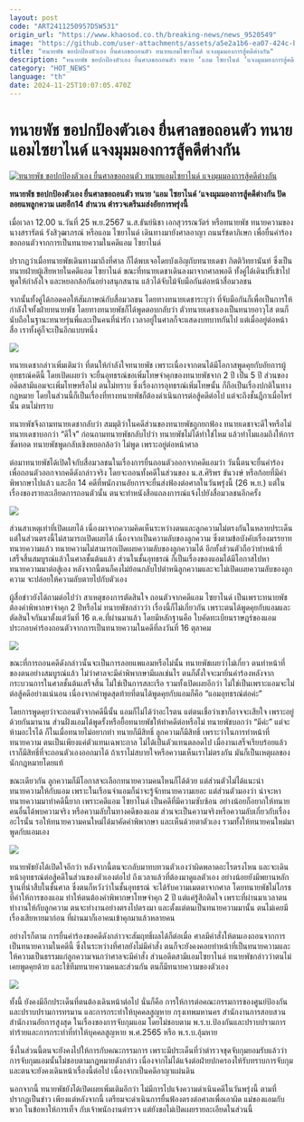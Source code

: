 ```yaml
---
layout: post
code: "ART2411250957D5W531"
origin_url: "https://www.khaosod.co.th/breaking-news/news_9520549"
image: "https://github.com/user-attachments/assets/a5e2a1b6-ea07-424c-b3a7-11f4cc034ee4"
title: "ทนายพัช ขอปกป้องตัวเอง ยื่นศาลขอถอนตัว ทนายแอมไซยาไนด์ แจงมุมมองการสู้คดีต่างกัน"
description: "ทนายพัช ขอปกป้องตัวเอง ยื่นศาลขอถอนตัว ทนาย ‘แอม ไซยาไนด์ ’แจงมุมมองการสู้คดีต่างกัน ปัดลอยแพลูกความ เผยอีก14 สำนวน ตำรวจเตรีนมส่งอัยการพรุ่งนี้ "
category: "HOT_NEWS"
language: "th"
date: 2024-11-25T10:07:05.470Z
---
```


# ทนายพัช ขอปกป้องตัวเอง ยื่นศาลขอถอนตัว ทนายแอมไซยาไนด์ แจงมุมมองการสู้คดีต่างกัน

[![ทนายพัช ขอปกป้องตัวเอง ยื่นศาลขอถอนตัว ทนายแอมไซยาไนด์ แจงมุมมองการสู้คดีต่างกัน](https://www.khaosod.co.th/wpapp/uploads/2024/11/patlawyer2.jpg "ทนายพัช ขอปกป้องตัวเอง ยื่นศาลขอถอนตัว ทนายแอมไซยาไนด์ แจงมุมมองการสู้คดีต่างกัน")](https://www.khaosod.co.th/wpapp/uploads/2024/11/patlawyer2.jpg)

**ทนายพัช ขอปกป้องตัวเอง ยื่นศาลขอถอนตัว ทนาย ‘แอม ไซยาไนด์ ’แจงมุมมองการสู้คดีต่างกัน ปัดลอยแพลูกความ เผยอีก14 สำนวน ตำรวจเตรีนมส่งอัยการพรุ่งนี้**

เมื่อเวลา 12.00 น.วันที่ 25 พ.ย.2567 น.ส.ธันย์นิชา เอกสุวรรณวัตร์ หรือทนายพัช ทนายความของนางสรารัตน์ รังสิวุฒาภรณ์ หรือแอม ไซยาไนด์ เดินทางมายังศาลอาญา ถนนรัชดาภิเษก เพื่อยื่นคำร้องขอถอนตัวจากการเป็นทนายความในคดีแอม ไซยาไนด์

ปรากฏว่าเมื่อทนายพัชเดินทางมาถึงที่ศาล ก็ได้พบเจอโดยบังเอิญกับทนายเดชา กิตติวิทยานันท์ ซึ่งเป็นทนายฝ่ายผู้เสียหายในคดีแอม ไซยาไนด์ ขณะที่ทนายเดชาเดินลงมาจากศาลพอดี ทั้งคู่ได้เดินปรี่เข้าไปพูดให้กำลังใจ และหยอกล้อกันอย่างสนุกสนาน แล้วได้จับไม้จับมือกันต่อหน้าสื่อมวลชน

จากนั้นทั้งคู่ได้กอดคอให้สัมภาษณ์กับสื่อมวลชน โดยทางทนายเดชาระบุว่า ที่จับมือกันก็เพื่อเป็นการให้กำลังใจทั้งฝ่ายทนายพัช โดยทางทนายพัชก็ได้พูดตอบกลับว่า ตัวทนายเดชาเองเป็นทนายอาวุโส ตนก็นับถือในฐานะทนายรุ่นพี่และเป็นคนที่น่ารัก เวลาอยู่ในศาลก็จะแสดงบทบาทกันไป แต่เมื่ออยู่ต่อหน้าสื่อ เราทั้งคู่ก็จะเป็นอีกแบบหนึ่ง

![](https://www.khaosod.co.th/wpapp/uploads/2024/11/amppat-696x392.jpg)

ทนายเดชากล่าวเพิ่มเติมว่า ที่ตนให้กำลังใจทนายพัช เพราะเนื่องจากตนได้มีโอกาสพูดคุยกับอัยการผู้อุทธรณ์คดีนี้ โดยเปิดเผยว่า จะยื่นอุทธรณ์ขอเพิ่มโทษจำคุกของทนายพัชจาก 2 ปี เป็น 5 ปี ส่วนของอดีตสามีแอมจะเพิ่มโทษหรือไม่ ตนไม่ทราบ ซึ่งเรื่องการอุทธรณ์เพิ่มโทษนั้น ก็ถือเป็นเรื่องปกติในทางกฎหมาย โดยในส่วนนี้ก็เป็นเรื่องที่ทางทนายพัชก็ต้องดำเนินการต่อสู้คดีต่อไป แต่จะถึงชั้นฎีกาเมื่อไหร่นั้น ตนไม่ทราบ

ทนายพัชจึงถามทนายเดชากลับว่า สมมุติว่าในคดีส่วนของทนายพัชถูกยกฟ้อง ทนายเดชาจะดีใจหรือไม่ ทนายเดชาบอกว่า “ดีใจ” ก่อนถามทนายพัชกลับไปว่า ทนายพัชไม่ได้ทำใช่ไหม แล้วทำไมแอมถึงให้การซัดทอด ทนายพัชพูดกลับเชิงหยอกล้อว่า ไม่พูด เพราะอยู่ต่อหน้าศาล

ต่อมาทนายพัชได้เปิดใจกับสื่อมวลชนในเรื่องการยื่นถอนตัวออกจากคดีแอมว่า วันนี้ตนจะยื่นคำร้องเพื่อถอนตัวออกจากคดีดังกล่าวจริง โดยจะถอนทั้งคดีในส่วนของ น.ส.ศิริพร ขันวงษ์ หรือก้อยที่มีคำพิพากษาไปแล้ว และอีก 14 คดีที่พนักงานอัยการจะยื่นส่งฟ้องต่อศาลในวันพรุ่งนี้ (26 พ.ย.) แต่ในเรื่องของรายละเอียดการถอนตัวนั้น ตนจะทำหนังสือแถลงการณ์แจ้งไปยังสื่อมวลชนอีกครั้ง

![](https://www.khaosod.co.th/wpapp/uploads/2024/11/pat1-696x391.jpg)

ส่วนสาเหตุเท่าที่เปิดเผยได้ เนื่องมาจากความคิดเห็นระหว่างตนและลูกความไม่ตรงกันในหลายประเด็น แต่ในส่วนตรงนี้ไม่สามารถเปิดเผยได้ เนื่องจากเป็นความลับของลูกความ ซึ่งตามข้อบังคับเรื่องมรรยาททนายความแล้ว ทนายความไม่สามารถเปิดเผยความลับของลูกความได้ อีกทั้งส่วนตัวถือว่าทำหน้าที่เสร็จสิ้นสมบูรณ์แล้วในศาลชั้นต้นแล้ว ส่วนในชั้นอุทธรณ์ ก็เป็นเรื่องของแอมได้มีโอกาสไปหาทนายความมาต่อสู้เอง หลังจากนี้ตนก็คงไม่ย้อนกลับไปตำหนิลูกความและจะไม่เปิดเผยความลับของลูกความ จะปล่อยให้ความลับตายไปกับตัวเอง

ผู้สื่อข่าวยังได้ถามต่อไปว่า สาเหตุของการตัดสินใจ ถอนตัวจากคดีแอม ไซยาไนด์ เป็นเพราะทนายพัชต้องคำพิพากษาจำคุก 2 ปีหรือไม่ ทนายพัชกล่าวว่า เรื่องนี้ก็ไม่เกี่ยวกัน เพราะตนได้พูดคุยกับแอมและตัดสินใจกันมาตั้งแต่วันที่ 16 ต.ค.ที่ผ่านมาแล้ว โดยมีหลักฐานคือ ใบคัดทะเบียนราษฎร์ของแอมประกอบคำร้องถอนตัวจากการเป็นทนายความในคดีที่ลงวันที่ 16 ตุลาคม

![](https://www.khaosod.co.th/wpapp/uploads/2024/11/pat2-696x390.jpg)

ขณะที่การถอนคดีดังกล่าวนั้นจะเป็นการลอยแพแอมหรือไม่นั้น ทนายพัชเผยว่าไม่เกี่ยว ตนทำหน้าที่ของตนอย่างสมบูรณ์แล้ว ไม่ว่าศาลจะมีคำพิพากษามีผลเช่นไร ตนก็ตั้งใจจะมายื่นคำร้องหลังจากกระบวนการในศาลชั้นต้นเสร็จสิ้น ไม่ใช่เป็นการสละเรือ รวมทั้งเปิดเผยอีกว่า ไม่ใช่เป็นเพราะแอมจะไม่ต่อสู้คดีอย่างแน่นอน เนื่องจากคำพูดสุดท้ายที่ตนได้พูดคุยกับแอมก็คือ “แอมอุทธรณ์ต่อค่ะ”

โดยการพูดคุยว่าจะถอนตัวจากคดีนี้นั้น แอมก็ไม่ได้ว่าอะไรตน แต่ตนเชื่อว่าเขาก็อาจจะเสียใจ เพราะอยู่ด้วยกันมานาน ส่วนฝั่งแอมได้พูดรั้งหรือยื้อทนายพัชให้ทำคดีต่อหรือไม่ ทนายพัชบอกว่า “มีค่ะ” แต่จะห้ามอะไรได้ ก็ในเมื่อทนายไม่อยากทำ ทนายก็มีสิทธิ์ ลูกความก็มีสิทธิ์ เพราะว่าในการทำหน้าที่ทนายความ ตนเป็นเพียงแค่ตัวแทนเฉพาะกาล ไม่ได้เป็นตัวแทนตลอดไป เมื่องานเสร็จเรียบร้อยแล้ว เราก็มีสิทธิ์ที่จะถอนตัวเองออกมาได้ ถ้าเราไม่สบายใจหรือความเห็นเราไม่ตรงกัน มันก็เป็นเหตุผลของนักกฎหมายโดยแท้

ขณะเดียวกัน ลูกความก็มีโอกาสจะเลือกทนายความคนไหนก็ได้ด้วย แต่ส่วนตัวไม่ได้แนะนำทนายความให้กับแอม เพราะในเรือนจำแอมก็น่าจะรู้จักทนายความเยอะ แต่ส่วนตัวมองว่า น่าจะหาทนายความมาทำคดีนี้ยาก เพราะคดีแอม ไซยาไนด์ เป็นคดีที่มีความซับซ้อน อย่างน้อยก็อยากให้ทนายคนอื่นได้พบความจริง หรือความลับในทางคดีของแอม ส่วนจะเป็นความจริงหรือความลับเกี่ยวกับเรื่องอะไรนั้น รอให้ทนายความคนใหม่ได้มาคัดคำพิพากษา และเห็นด้วยตาตัวเอง รวมทั้งให้ทนายคนใหม่มาพูดกับแอมเอง

![](https://www.khaosod.co.th/wpapp/uploads/2024/11/pat3-696x392.jpg)

ทนายพัชยังได้เปิดใจอีกว่า หลังจากนี้ตนจะกลับมาทบทวนตัวเองว่าผิดพลาดอะไรตรงไหน และจะเดินหน้าอุทธรณ์ต่อสู้คดีในส่วนของตัวเองต่อไป ถึงเวลาแล้วที่ต้องมาดูแลตัวเอง อย่างน้อยยังมีพยานหลักฐานที่นำสืบในชั้นศาล ซึ่งตนก็หวังว่าในชั้นอุทธรณ์ จะได้รับความเมตตาจากศาล โดยทนายพัชไม่โกรธที่คำให้การของแอม ทำให้ตนต้องคำพิพากษาโทษจำคุก 2 ปี แต่แค่รู้สึกติดใจ เพราะที่ผ่านมาเวลาตนทำงานให้กับลูกความ ตนจะทำงานอย่างตรงไปตรงมา และตั้งแต่ตนเป็นทนายความมานั้น ตนไม่เคยมีเรื่องเสียหายมาก่อน ที่ผ่านมาก็เอาคนเข้าคุกมาแล้วหลายคน

อย่างไรก็ตาม การยื่นคำร้องขอคดีดังกล่าวจะสัมฤทธิ์ผลได้ก็ต่อเมื่อ ศาลมีคำสั่งให้ตนเองถอนจากการเป็นทนายความในคดีนี้ ซึ่งในระหว่างที่ศาลยังไม่มีคำสั่ง ตนก็จะยังคงคอยทำหน้าที่เป็นทนายความและให้ความเป็นธรรมแก่ลูกความจนกว่าศาลจะมีคำสั่ง ส่วนอดีตสามีแอมไซยาไนด์ ทนายพัชกล่าวว่าตนไม่เคยพูดคุยด้วย และใช้ทีมทนายความคนละส่วนกัน ตนก็มีทนายความของตัวเอง

![](https://www.khaosod.co.th/wpapp/uploads/2024/11/S__4588106_0-696x392.jpg)

ทั้งนี้ ยังคงมีอีกประเด็นที่ตนต้องเดินหน้าต่อไป นั่นก็คือ การให้การต่อคณะกรรมการของศูนย์ป้องกัน และปราบปรามการทรมาน และการกระทําให้บุคคลสูญหาย กรุงเทพมหานคร สำนักงานการสอบสวน สำนักงานอัยการสูงสุด ในเรื่องของการจับกุมแอม โดยไม่ชอบตาม พ.ร.บ.ป้องกันและปราบปรามการทำร้ายและการกระทำที่ทำให้บุคคลสูญหาย พ.ศ.2565 หรือ พ.ร.บ.อุ้มหาย

ซึ่งในส่วนนี้ตนจะยังคงไปให้การกับคณะกรรมการ เพราะมีประเด็นที่ว่าตำรวจชุดจับกุมยอมรับแล้วว่า การจับกุมแอมนั้นไม่ชอบตามกฎหมายดังกล่าว เนื่องจากไม่ได้แจ้งต่อฝ่ายปกครองให้รับทราบการจับกุม และตนจะยังคงเดินหน้าเรื่องนี้ต่อไป เนื่องจากเป็นคดีอาญาแผ่นดิน

นอกจากนี้ ทนายพัชยังได้เปิดเผยเพิ่มเติมอีกว่า ไม่มีการไปแจ้งความดำเนินคดีในวันพรุ่งนี้ ตามที่ปรากฏเป็นข่าว เพียงแต่หลังจากนี้ เตรียมจะดำเนินการยื่นฟ้องตรงต่อศาลเพื่อเอาผิด แม่ของแอมกับพวก ในข้อหาให้การเท็จ กับเจ้าพนักงานตำรวจ แต่ยังขอไม่เปิดเผยรายละเอียดในส่วนนี้